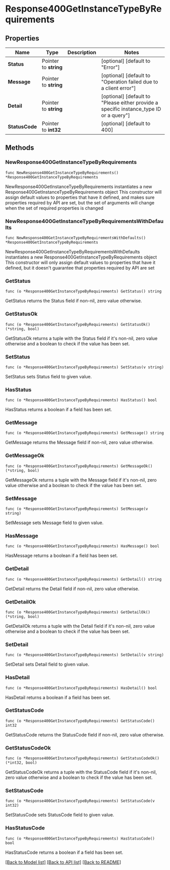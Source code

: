 # Response400GetInstanceTypeByRequirements

## Properties

Name | Type | Description | Notes
------------ | ------------- | ------------- | -------------
**Status** | Pointer to **string** |  | [optional] [default to "Error"]
**Message** | Pointer to **string** |  | [optional] [default to "Operation failed due to a client error"]
**Detail** | Pointer to **string** |  | [optional] [default to "Please either provide a specific instance_type ID or a query"]
**StatusCode** | Pointer to **int32** |  | [optional] [default to 400]

## Methods

### NewResponse400GetInstanceTypeByRequirements

`func NewResponse400GetInstanceTypeByRequirements() *Response400GetInstanceTypeByRequirements`

NewResponse400GetInstanceTypeByRequirements instantiates a new Response400GetInstanceTypeByRequirements object
This constructor will assign default values to properties that have it defined,
and makes sure properties required by API are set, but the set of arguments
will change when the set of required properties is changed

### NewResponse400GetInstanceTypeByRequirementsWithDefaults

`func NewResponse400GetInstanceTypeByRequirementsWithDefaults() *Response400GetInstanceTypeByRequirements`

NewResponse400GetInstanceTypeByRequirementsWithDefaults instantiates a new Response400GetInstanceTypeByRequirements object
This constructor will only assign default values to properties that have it defined,
but it doesn't guarantee that properties required by API are set

### GetStatus

`func (o *Response400GetInstanceTypeByRequirements) GetStatus() string`

GetStatus returns the Status field if non-nil, zero value otherwise.

### GetStatusOk

`func (o *Response400GetInstanceTypeByRequirements) GetStatusOk() (*string, bool)`

GetStatusOk returns a tuple with the Status field if it's non-nil, zero value otherwise
and a boolean to check if the value has been set.

### SetStatus

`func (o *Response400GetInstanceTypeByRequirements) SetStatus(v string)`

SetStatus sets Status field to given value.

### HasStatus

`func (o *Response400GetInstanceTypeByRequirements) HasStatus() bool`

HasStatus returns a boolean if a field has been set.

### GetMessage

`func (o *Response400GetInstanceTypeByRequirements) GetMessage() string`

GetMessage returns the Message field if non-nil, zero value otherwise.

### GetMessageOk

`func (o *Response400GetInstanceTypeByRequirements) GetMessageOk() (*string, bool)`

GetMessageOk returns a tuple with the Message field if it's non-nil, zero value otherwise
and a boolean to check if the value has been set.

### SetMessage

`func (o *Response400GetInstanceTypeByRequirements) SetMessage(v string)`

SetMessage sets Message field to given value.

### HasMessage

`func (o *Response400GetInstanceTypeByRequirements) HasMessage() bool`

HasMessage returns a boolean if a field has been set.

### GetDetail

`func (o *Response400GetInstanceTypeByRequirements) GetDetail() string`

GetDetail returns the Detail field if non-nil, zero value otherwise.

### GetDetailOk

`func (o *Response400GetInstanceTypeByRequirements) GetDetailOk() (*string, bool)`

GetDetailOk returns a tuple with the Detail field if it's non-nil, zero value otherwise
and a boolean to check if the value has been set.

### SetDetail

`func (o *Response400GetInstanceTypeByRequirements) SetDetail(v string)`

SetDetail sets Detail field to given value.

### HasDetail

`func (o *Response400GetInstanceTypeByRequirements) HasDetail() bool`

HasDetail returns a boolean if a field has been set.

### GetStatusCode

`func (o *Response400GetInstanceTypeByRequirements) GetStatusCode() int32`

GetStatusCode returns the StatusCode field if non-nil, zero value otherwise.

### GetStatusCodeOk

`func (o *Response400GetInstanceTypeByRequirements) GetStatusCodeOk() (*int32, bool)`

GetStatusCodeOk returns a tuple with the StatusCode field if it's non-nil, zero value otherwise
and a boolean to check if the value has been set.

### SetStatusCode

`func (o *Response400GetInstanceTypeByRequirements) SetStatusCode(v int32)`

SetStatusCode sets StatusCode field to given value.

### HasStatusCode

`func (o *Response400GetInstanceTypeByRequirements) HasStatusCode() bool`

HasStatusCode returns a boolean if a field has been set.


[[Back to Model list]](../README.md#documentation-for-models) [[Back to API list]](../README.md#documentation-for-api-endpoints) [[Back to README]](../README.md)



